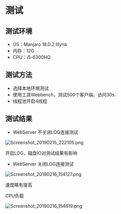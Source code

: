 # 测试

## 测试环境

- OS：Manjaro 18.0.2 Illyria
- 内存：12G
- CPU：i5-6300HQ

## 测试方法

- 选择本地环境测试
- 使用工具Webbench，测试500个客户端，访问30s.
- 线程池开启4线程

## 测试结果

- WebServer 不关闭LOG连接测试

![Screenshot_20190215_222105.png](https://i.loli.net/2019/02/16/5c67bbb511920.png)

开启LOG，磁盘IO对测试结果有影响

- WebServer 关闭LOG连接测试

![Screenshot_20190216_154127.png](https://i.loli.net/2019/02/16/5c67bea0c4a2e.png)

速度略有提高

CPU负载

![Screenshot_20190216_154619.png](https://i.loli.net/2019/02/16/5c67bfdd21e7e.png)
